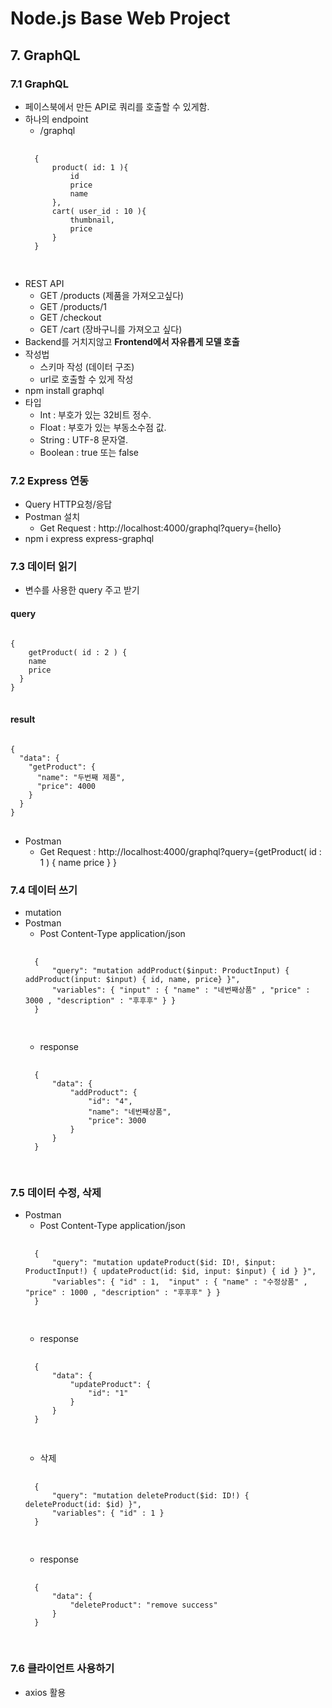 # Node.js Base Web Project

## 7. GraphQL

### 7.1 GraphQL
- 페이스북에서 만든 API로 쿼리를 호출할 수 있게함.
- 하나의 endpoint
    - /graphql
    <pre>
    <code>
    {
        product( id: 1 ){
            id
            price
            name
        },
        cart( user_id : 10 ){
            thumbnail,
            price
        }
    }
    </code>
    </pre>
- REST API
    - GET /products (제품을 가져오고싶다)
    - GET /products/1
    - GET /checkout
    - GET /cart (장바구니를 가져오고 싶다)
- Backend를 거치지않고 **Frontend에서 자유롭게 모델 호출**
- 작성법
    - 스키마 작성 (데이터 구조)
    - url로 호출할 수 있게 작성
- npm install graphql
- 타입
    - Int : 부호가 있는 32비트 정수.
    - Float : 부호가 있는 부동소수점 값.
    - String : UTF-8 문자열.
    - Boolean : true 또는 false
    
### 7.2 Express 연동
- Query HTTP요청/응답
- Postman 설치
    - Get Request : http://localhost:4000/graphql?query={hello}
- npm i express express-graphql

### 7.3 데이터 읽기
- 변수를 사용한 query 주고 받기
#### query
<pre>
<code>
{
	getProduct( id : 2 ) {
    name
    price
  }
}
</code>
</pre>
#### result
<pre>
<code>
{
  "data": {
    "getProduct": {
      "name": "두번째 제품",
      "price": 4000
    }
  }
}
</code>
</pre>

- Postman
    - Get Request : http://localhost:4000/graphql?query={getProduct( id : 1 ) {
        name
        price
    }
}

### 7.4 데이터 쓰기
- mutation
- Postman
    - Post Content-Type application/json
    <pre>
    <code>
    {
        "query": "mutation addProduct($input: ProductInput) { addProduct(input: $input) { id, name, price} }",
        "variables": { "input" : { "name" : "네번째상품" , "price" : 3000 , "description" : "후후후" } }
    }
    </code>
    </pre>
    - response
    <pre>
    <code>
    {
        "data": {
            "addProduct": {
                "id": "4",
                "name": "네번째상품",
                "price": 3000
            }
        }
    }
    </code>
    </pre>

### 7.5 데이터 수정, 삭제
- Postman
    - Post Content-Type application/json
    <pre>
    <code>
    {
        "query": "mutation updateProduct($id: ID!, $input: ProductInput!) { updateProduct(id: $id, input: $input) { id } }",
        "variables": { "id" : 1,  "input" : { "name" : "수정상품" , "price" : 1000 , "description" : "후후후" } }
    }
    </code>
    </pre>
    - response
    <pre>
    <code>
    {
        "data": {
            "updateProduct": {
                "id": "1"
            }
        }
    }
    </code>
    </pre>
    - 삭제
    <pre>
    <code>
    {
        "query": "mutation deleteProduct($id: ID!) { deleteProduct(id: $id) }",
        "variables": { "id" : 1 }
    }
    </code>
    </pre>
    - response
    <pre>
    <code>
    {
        "data": {
            "deleteProduct": "remove success"
        }
    }
    </code>
    </pre>  


### 7.6 클라이언트 사용하기
- axios 활용
